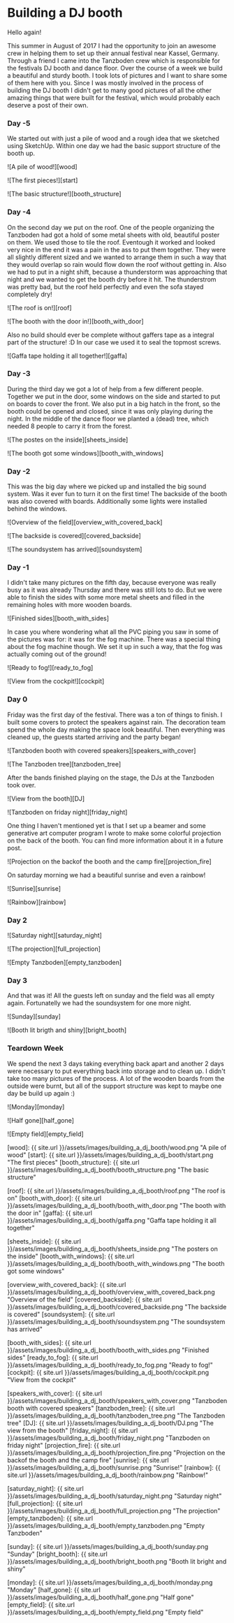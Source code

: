 Building a DJ booth
===================

Hello again!

This summer in August of 2017 I had the opportunity to join an awesome crew in helping them to set up their annual festival near Kassel, Germany.
Through a friend I came into the Tanzboden crew which is responsible for the festivals DJ booth and dance floor.
Over the course of a week we build a beautiful and sturdy booth.
I took lots of pictures and I want to share some of them here with you.
Since I was mostly involved in the process of building the DJ booth I didn't get to many good pictures of all the other amazing things that were built for the festival, which would probably each deserve a post of their own.


### Day -5

We started out with just a pile of wood and a rough idea that we sketched using SketchUp.
Within one day we had the basic support structure of the booth up.

![A pile of wood!][wood]

![The first pieces!][start]

![The basic structure!][booth_structure]


### Day -4

On the second day we put on the roof.
One of the people organizing the Tanzboden had got a hold of some metal sheets with old, beautiful poster on them.
We used those to tile the roof.
Eventough it worked and looked very nice in the end it was a pain in the ass to put them together.
They were all slightly different sized and we wanted to arrange them in such a way that they would overlap so rain would flow down the roof without getting in.
Also we had to put in a night shift, because a thunderstorm was approaching that night and we wanted to get the booth dry before it hit.
The thunderstrom was pretty bad, but the roof held perfectly and even the sofa stayed completely dry!

![The roof is on!][roof]

![The booth with the door in!][booth_with_door]

Also no build should ever be complete without gaffers tape as a integral part of the structure! :D
In our case we used it to seal the topmost screws.

![Gaffa tape holding it all together!][gaffa]


### Day -3

During the third day we got a lot of help from a few different people.
Together we put in the door, some windows on the side and started to put on boards to cover the front.
We also put in a big hatch in the front, so the booth could be opened and closed, since it was only playing during the night.
In the middle of the dance floor we planted a (dead) tree, which needed 8 people to carry it from the forest.

![The postes on the inside][sheets_inside]

![The booth got some windows][booth_with_windows]



### Day -2

This was the big day where we picked up and installed the big sound system.
Was it ever fun to turn it on the first time!
The backside of the booth was also covered with boards.
Additionally some lights were installed behind the windows.


![Overview of the field][overview_with_covered_back]

![The backside is covered][covered_backside]

![The soundsystem has arrived][soundsystem]



### Day -1

I didn't take many pictures on the fifth day, because everyone was really busy as it was already Thursday and there was still lots to do.
But we were able to finish the sides with some more metal sheets and filled in the remaining holes with more wooden boards.


![Finished sides][booth_with_sides]


In case you where wondering what all the PVC piping you saw in some of the pictures was for: it was for the fog machine.
There was a special thing about the fog machine though.
We set it up in such a way, that the fog was actually coming out of the ground!

![Ready to fog!][ready_to_fog]

![View from the cockpit!][cockpit]


### Day 0

Friday was the first day of the festival.
There was a ton of things to finish.
I built some covers to protect the speakers against rain.
The decoration team spend the whole day making the space look beautiful.
Then everything was cleaned up, the guests started arriving and the party began!

![Tanzboden booth with covered speakers][speakers_with_cover]

![The Tanzboden tree][tanzboden_tree]

After the bands finished playing on the stage, the DJs at the Tanzboden took over.

![View from the booth][DJ]

![Tanzboden on friday night][friday_night]

One thing I haven't mentioned yet is that I set up a beamer and some generative art computer program I wrote to make some colorful projection on the back of the booth.
You can find more information about it in a future post.

![Projection on the backof the booth and the camp fire][projection_fire]

On saturday morning we had a beautiful sunrise and even a rainbow!

![Sunrise][sunrise]

![Rainbow][rainbow]


### Day 2

![Saturday night][saturday_night]

![The projection][full_projection]

![Empty Tanzboden][empty_tanzboden]


### Day 3

And that was it!
All the guests left on sunday and the field was all empty again.
Fortunatelly we had the soundsystem for one more night.


![Sunday][sunday]

![Booth lit brigth and shiny][bright_booth]


### Teardown Week

We spend the next 3 days taking everything back apart and another 2 days were necessary to put everything back into storage and to clean up.
I didn't take too many pictures of the process.
A lot of the wooden boards from the outside were burnt, but all of the support structure was kept to maybe one day be build up again :)

![Monday][monday]

![Half gone][half_gone]

![Empty field][empty_field]





[//]: # (here be images)

[wood]: {{ site.url }}/assets/images/building_a_dj_booth/wood.png "A pile of wood"
[start]: {{ site.url }}/assets/images/building_a_dj_booth/start.png "The first pieces"
[booth_structure]: {{ site.url }}/assets/images/building_a_dj_booth/booth_structure.png "The basic structure"

[roof]: {{ site.url }}/assets/images/building_a_dj_booth/roof.png "The roof is on"
[booth_with_door]: {{ site.url }}/assets/images/building_a_dj_booth/booth_with_door.png "The booth with the door in"
[gaffa]: {{ site.url }}/assets/images/building_a_dj_booth/gaffa.png "Gaffa tape holding it all together"

[sheets_inside]: {{ site.url }}/assets/images/building_a_dj_booth/sheets_inside.png "The posters on the inside"
[booth_with_windows]: {{ site.url }}/assets/images/building_a_dj_booth/booth_with_windows.png "The booth got some windows"

[overview_with_covered_back]: {{ site.url }}/assets/images/building_a_dj_booth/overview_with_covered_back.png "Overview of the field"
[covered_backside]: {{ site.url }}/assets/images/building_a_dj_booth/covered_backside.png "The backside is covered"
[soundsystem]: {{ site.url }}/assets/images/building_a_dj_booth/soundsystem.png "The soundsystem has arrived"

[booth_with_sides]: {{ site.url }}/assets/images/building_a_dj_booth/booth_with_sides.png "Finished sides"
[ready_to_fog]: {{ site.url }}/assets/images/building_a_dj_booth/ready_to_fog.png "Ready to fog!"
[cockpit]: {{ site.url }}/assets/images/building_a_dj_booth/cockpit.png "View from the cockpit"

[speakers_with_cover]: {{ site.url }}/assets/images/building_a_dj_booth/speakers_with_cover.png "Tanzboden booth with covered speakers"
[tanzboden_tree]: {{ site.url }}/assets/images/building_a_dj_booth/tanzboden_tree.png "The Tanzboden tree"
[DJ]: {{ site.url }}/assets/images/building_a_dj_booth/DJ.png "The view from the booth"
[friday_night]: {{ site.url }}/assets/images/building_a_dj_booth/friday_night.png "Tanzboden on friday night"
[projection_fire]: {{ site.url }}/assets/images/building_a_dj_booth/projection_fire.png "Projection on the backof the booth and the camp fire"
[sunrise]: {{ site.url }}/assets/images/building_a_dj_booth/sunrise.png "Sunrise!"
[rainbow]: {{ site.url }}/assets/images/building_a_dj_booth/rainbow.png "Rainbow!"

[saturday_night]: {{ site.url }}/assets/images/building_a_dj_booth/saturday_night.png "Saturday night"
[full_projection]: {{ site.url }}/assets/images/building_a_dj_booth/full_projection.png "The projection"
[empty_tanzboden]: {{ site.url }}/assets/images/building_a_dj_booth/empty_tanzboden.png "Empty Tanzboden"

[sunday]: {{ site.url }}/assets/images/building_a_dj_booth/sunday.png "Sunday"
[bright_booth]: {{ site.url }}/assets/images/building_a_dj_booth/bright_booth.png "Booth lit bright and shiny"

[monday]: {{ site.url }}/assets/images/building_a_dj_booth/monday.png "Monday"
[half_gone]: {{ site.url }}/assets/images/building_a_dj_booth/half_gone.png "Half gone"
[empty_field]: {{ site.url }}/assets/images/building_a_dj_booth/empty_field.png "Empty field"

[//]: # (here be links)
